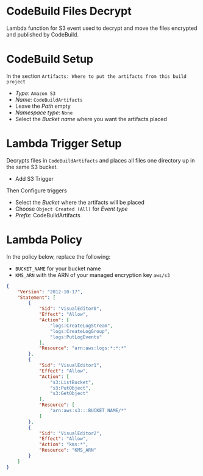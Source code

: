 CodeBuild Files Decrypt
=======================

Lambda function for S3 event used to decrypt and move the files encrypted and published by CodeBuild.

CodeBuild Setup
===============

In the section `Artifacts: Where to put the artifacts from this build project`
- _Type_: `Amazon S3`
- _Name_: `CodeBuildArtifacts`
- Leave the _Path_ empty
- _Namespace type_: `None`
- Select the _Bucket name_ where you want the artifacts placed 

Lambda Trigger Setup
====================

Decrypts files in `CodeBuildArtifacts` and places all files one directory up in the same S3 bucket.

- Add S3 Trigger

Then Configure triggers
- Select the _Bucket_ where the artifacts will be placed
- Choose `Object Created (All)` for _Event type_
- _Prefix_: CodeBuildArtifacts

Lambda Policy
=============

In the policy below, replace the following:

- `BUCKET_NAME` for your bucket name
- `KMS_ARN` with the ARN of your managed encryption key `aws/s3`

```json
{
    "Version": "2012-10-17",
    "Statement": [
        {
            "Sid": "VisualEditor0",
            "Effect": "Allow",
            "Action": [
                "logs:CreateLogStream",
                "logs:CreateLogGroup",
                "logs:PutLogEvents"
            ],
            "Resource": "arn:aws:logs:*:*:*"
        },
        {
            "Sid": "VisualEditor1",
            "Effect": "Allow",
            "Action": [
                "s3:ListBucket",
                "s3:PutObject",
                "s3:GetObject"
            ],
            "Resource": [
                "arn:aws:s3:::BUCKET_NAME/*"
            ]
        },
        {
            "Sid": "VisualEditor2",
            "Effect": "Allow",
            "Action": "kms:*",
            "Resource": "KMS_ARN"
        }
    ]
}
```